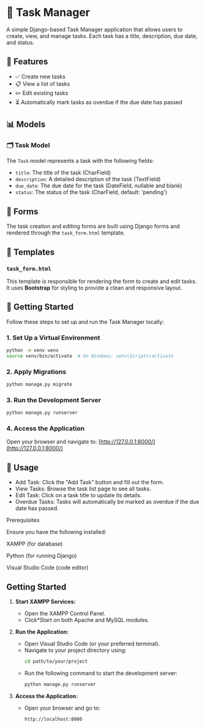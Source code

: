 # 📝 Task Manager

A simple Django-based Task Manager application that allows users to create, view, and manage tasks. Each task has a title, description, due date, and status.

## 📌 Features

- ✅ Create new tasks
- 📋 View a list of tasks
- ✏️ Edit existing tasks
- ⏳ Automatically mark tasks as overdue if the due date has passed

## 📊 Models

### 🗂️ Task Model

The `Task` model represents a task with the following fields:

- `title`: The title of the task (CharField)
- `description`: A detailed description of the task (TextField)
- `due_date`: The due date for the task (DateField, nullable and blank)
- `status`: The status of the task (CharField, default: 'pending')

## 📄 Forms

The task creation and editing forms are built using Django forms and rendered through the `task_form.html` template.

## 🎨 Templates

### `task_form.html`

This template is responsible for rendering the form to create and edit tasks. It uses **Bootstrap** for styling to provide a clean and responsive layout.

## 🚀 Getting Started

Follow these steps to set up and run the Task Manager locally:

### 1. Set Up a Virtual Environment

```bash
python -m venv venv
source venv/bin/activate  # On Windows: venv\Scripts\activate
```

### 2. Apply Migrations

```bash
python manage.py migrate
```

### 3. Run the Development Server

```bash
python manage.py runserver
```

### 4. Access the Application

Open your browser and navigate to: [http://127.0.0.1:8000/](http://127.0.0.1:8000/)

## 📘 Usage

- Add Task: Click the "Add Task" button and fill out the form.
- View Tasks: Browse the task list page to see all tasks.
- Edit Task: Click on a task title to update its details.
- Overdue Tasks: Tasks will automatically be marked as overdue if the due date has passed.

Prerequisites

Ensure you have the following installed:

XAMPP (for database)

Python (for running Django)

Visual Studio Code (code editor)

## Getting Started

1. **Start XAMPP Services:**
    - Open the XAMPP Control Panel.
    - Click*Start on both Apache and MySQL modules.

2. **Run the Application:**
    - Open Visual Studio Code (or your preferred terminal).
    - Navigate to your project directory using:
      ```bash
      cd path/to/your/project
      ```
    - Run the following command to start the development server:
      ```bash
      python manage.py runserver
      ```

3. **Access the Application:**
    - Open your browser and go to:
      ```
      http://localhost:8000
      ```
